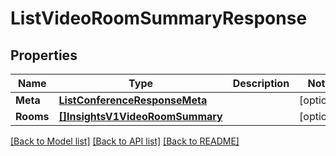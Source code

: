 # ListVideoRoomSummaryResponse

## Properties

Name | Type | Description | Notes
------------ | ------------- | ------------- | -------------
**Meta** | [**ListConferenceResponseMeta**](ListConferenceResponseMeta.md) |  |[optional] 
**Rooms** | [**[]InsightsV1VideoRoomSummary**](InsightsV1VideoRoomSummary.md) |  |[optional] 

[[Back to Model list]](../README.md#documentation-for-models) [[Back to API list]](../README.md#documentation-for-api-endpoints) [[Back to README]](../README.md)


